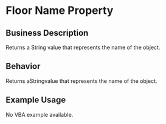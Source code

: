 # Floor Name Property

## Business Description
Returns a String value that represents the name of the object.

## Behavior
Returns  aStringvalue that represents the name of the object.

## Example Usage
No VBA example available.